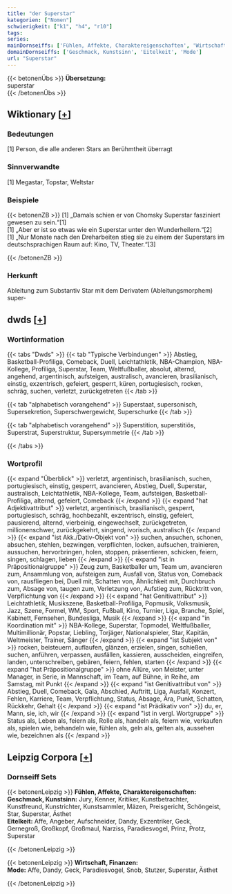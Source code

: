```yaml
---
title: "der Superstar"
kategorien: ["Nomen"]
schwierigkeit: ["k1", "h4", "r10"]
tags:
series:
mainDornseiffs: ['Fühlen, Affekte, Charaktereigenschaften', 'Wirtschaft, Finanzen']
domainDornseiffs: ['Geschmack, Kunstsinn', 'Eitelkeit', 'Mode']
url: "Superstar"
---
```


{{< betonenÜbs >}}
**Übersetzung:**  
superstar  
{{< /betonenÜbs >}}

## Wiktionary [[+](https://de.wiktionary.org/wiki/Superstar)]

### Bedeutungen
[1] Person, die alle anderen Stars an Berühmtheit überragt  

### Sinnverwandte
[1] Megastar, Topstar, Weltstar  

### Beispiele
{{< betonenZB >}}
[1] „Damals schien er von Chomsky Superstar fasziniert gewesen zu sein.“[1]  
[1] „Aber er ist so etwas wie ein Superstar unter den Wunderheilern.“[2]  
[1] „Nur Monate nach den Dreharbeiten stieg sie zu einem der Superstars im deutschsprachigen Raum auf: Kino, TV, Theater.“[3]  

{{< /betonenZB >}}
### Herkunft
Ableitung zum Substantiv Star mit dem Derivatem (Ableitungsmorphem) super-  



## dwds [[+](https://www.dwds.de/wb/Superstar)]

### Wortinformation
{{< tabs "Dwds" >}}
{{< tab "Typische Verbindungen" >}}
Abstieg, Basketball-Profiliga, Comeback, Duell, Leichtathletik, NBA-Champion, NBA-Kollege, Profiliga, Superstar, Team, Weltfußballer, absolut, alternd, angehend, argentinisch, aufsteigen, australisch, avancieren, brasilianisch, einstig, exzentrisch, gefeiert, gesperrt, küren, portugiesisch, rocken, schräg, suchen, verletzt, zurückgetreten
{{< /tab >}}

{{< tab "alphabetisch vorangehend" >}}
Superstaat, supersonisch, Supersekretion, Superschwergewicht, Superschurke
{{< /tab >}}

{{< tab "alphabetisch vorangehend" >}}
Superstition, superstitiös, Superstrat, Superstruktur, Supersymmetrie
{{< /tab >}}

{{< /tabs >}}

### Wortprofil
{{< expand "Überblick" >}} verletzt, argentinisch, brasilianisch, suchen, portugiesisch, einstig, gesperrt, avancieren, Abstieg, Duell, Superstar, australisch, Leichtathletik, NBA-Kollege, Team, aufsteigen, Basketball-Profiliga, alternd, gefeiert, Comeback {{< /expand >}}
{{< expand "hat Adjektivattribut" >}} verletzt, argentinisch, brasilianisch, gesperrt, portugiesisch, schräg, hochbezahlt, exzentrisch, einstig, gefeiert, pausierend, alternd, vierbeinig, eingewechselt, zurückgetreten, millionenschwer, zurückgekehrt, singend, ivorisch, australisch {{< /expand >}}
{{< expand "ist Akk./Dativ-Objekt von" >}} suchen, ansuchen, schonen, absuchen, stehlen, bezwingen, verpflichten, locken, aufsuchen, trainieren, aussuchen, hervorbringen, holen, stoppen, präsentieren, schicken, feiern, singen, schlagen, lieben {{< /expand >}}
{{< expand "ist in Präpositionalgruppe" >}} Zeug zum, Basketballer um, Team um, avancieren zum, Ansammlung von, aufsteigen zum, Ausfall von, Status von, Comeback von, rausfliegen bei, Duell mit, Schatten von, Ähnlichkeit mit, Durchbruch zum, Absage von, taugen zum, Verletzung von, Aufstieg zum, Rücktritt von, Verpflichtung von {{< /expand >}}
{{< expand "hat Genitivattribut" >}} Leichtathletik, Musikszene, Basketball-Profiliga, Popmusik, Volksmusik, Jazz, Szene, Formel, WM, Sport, Fußball, Kino, Turnier, Liga, Branche, Spiel, Kabinett, Fernsehen, Bundesliga, Musik {{< /expand >}}
{{< expand "in Koordination mit" >}} NBA-Kollege, Superstar, Topmodel, Weltfußballer, Multimillionär, Popstar, Liebling, Torjäger, Nationalspieler, Star, Kapitän, Weltmeister, Trainer, Sänger {{< /expand >}}
{{< expand "ist Subjekt von" >}} rocken, beisteuern, auflaufen, glänzen, erzielen, singen, schießen, suchen, anführen, verpassen, ausfällen, kassieren, ausscheiden, eingreifen, landen, unterschreiben, gebären, feiern, fehlen, starten {{< /expand >}}
{{< expand "hat Präpositionalgruppe" >}} ohne Allüre, von Meister, unter Manager, in Serie, in Mannschaft, im Team, auf Bühne, in Reihe, am Samstag, mit Punkt {{< /expand >}}
{{< expand "ist Genitivattribut von" >}} Abstieg, Duell, Comeback, Gala, Abschied, Auftritt, Liga, Ausfall, Konzert, Fehlen, Karriere, Team, Verpflichtung, Status, Absage, Ära, Punkt, Schatten, Rückkehr, Gehalt {{< /expand >}}
{{< expand "ist Prädikativ von" >}} du, er, Mann, sie, ich, wir {{< /expand >}}
{{< expand "ist in vergl. Wortgruppe" >}} Status als, Leben als, feiern als, Rolle als, handeln als, feiern wie, verkaufen als, spielen wie, behandeln wie, fühlen als, geln als, gelten als, aussehen wie, bezeichnen als {{< /expand >}}

## Leipzig Corpora [[+](https://corpora.uni-leipzig.de/en/res?word=Superstar&corpusId=deu_newscrawl-public_2018)]

### Dornseiff Sets
{{< betonenLeipzig >}}
**Fühlen, Affekte, Charaktereigenschaften:**  
**Geschmack, Kunstsinn:** Jury, Kenner, Kritiker, Kunstbetrachter, Kunstfreund, Kunstrichter, Kunstsammler, Mäzen, Preisgericht, Schöngeist, Star, Superstar, Ästhet  
**Eitelkeit:** Affe, Angeber, Aufschneider, Dandy, Exzentriker, Geck, Gernegroß, Großkopf, Großmaul, Narziss, Paradiesvogel, Prinz, Protz, Superstar  

{{< /betonenLeipzig >}}


{{< betonenLeipzig >}}
**Wirtschaft, Finanzen:**  
**Mode:** Affe, Dandy, Geck, Paradiesvogel, Snob, Stutzer, Superstar, Ästhet  

{{< /betonenLeipzig >}}

